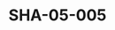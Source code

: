 ---
pid: SHA-05-005
title: SHA-05-005
language: en
original_label: 
rights: Sharhabil Ahmed
location_of_original: Sharhabil Ahmed
photographer_or_studio: 
scanned_from: photograph 12.1 by 16.5
_date: early 1960s
location: Omdurman
description: Ahmed Ibrahim Daoud with drums
additional_notes: 
permission_display: 'yes'
on_server: 'no'
on_website: 'no'
permalink: /photopages/en/SHA-05-005.html
layout: photo-page
---